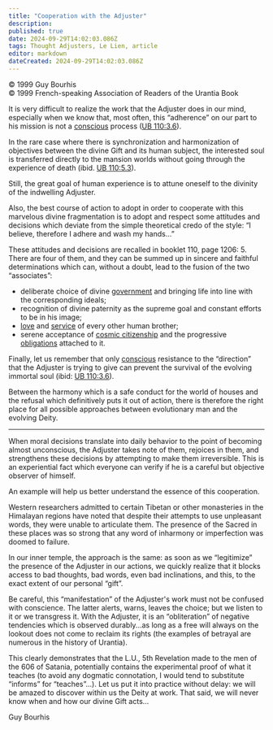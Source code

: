 ```yaml
---
title: "Cooperation with the Adjuster"
description: 
published: true
date: 2024-09-29T14:02:03.086Z
tags: Thought Adjusters, Le Lien, article
editor: markdown
dateCreated: 2024-09-29T14:02:03.086Z
---
```


<p class="v-card v-sheet theme--light grey lighten-3 px-2">© 1999 Guy Bourhis<br>© 1999 French-speaking Association of Readers of the Urantia Book</p>


It is very difficult to realize the work that the Adjuster does in our mind, especially when we know that, most often, this “adherence” on our part to his mission is not a <ins>conscious</ins> process ([UB 110:3.6](/en/The_Urantia_Book/110#p3_6)).

In the rare case where there is synchronization and harmonization of objectives between the divine Gift and its human subject, the interested soul is transferred directly to the mansion worlds without going through the experience of death (ibid. [UB 110:5.3](/en/The_Urantia_Book/110#p5_3)).

Still, the great goal of human experience is to attune oneself to the divinity of the indwelling Adjuster.

Also, the best course of action to adopt in order to cooperate with this marvelous divine fragmentation is to adopt and respect some attitudes and decisions which deviate from the simple theoretical credo of the style: “I believe, therefore I adhere and wash my hands...”

These attitudes and decisions are recalled in booklet 110, page 1206: 5. There are four of them, and they can be summed up in sincere and faithful determinations which can, without a doubt, lead to the fusion of the two “associates”:

- deliberate choice of divine <ins>government</ins> and bringing life into line with the corresponding ideals;
- recognition of divine paternity as the supreme goal and constant efforts to be in his image;
- <ins>love</ins> and <ins>service</ins> of every other human brother;
- serene acceptance of <ins>cosmic citizenship</ins> and the progressive <ins>obligations</ins> attached to it.

Finally, let us remember that only <ins>conscious</ins> resistance to the “direction” that the Adjuster is trying to give can prevent the survival of the evolving immortal soul (ibid: [UB 110:3.6](/en/The_Urantia_Book/110#p3_6)).

Between the harmony which is a safe conduct for the world of houses and the refusal which definitively puts it out of action, there is therefore the right place for all possible approaches between evolutionary man and the evolving Deity.

---

When moral decisions translate into daily behavior to the point of becoming almost unconscious, the Adjuster takes note of them, rejoices in them, and strengthens these decisions by attempting to make them irreversible. This is an experiential fact which everyone can verify if he is a careful but objective observer of himself.

An example will help us better understand the essence of this cooperation.

Western researchers admitted to certain Tibetan or other monasteries in the Himalayan regions have noted that despite their attempts to use unpleasant words, they were unable to articulate them. The presence of the Sacred in these places was so strong that any word of inharmony or imperfection was doomed to failure.

In our inner temple, the approach is the same: as soon as we “legitimize” the presence of the Adjuster in our actions, we quickly realize that it blocks access to bad thoughts, bad words, even bad inclinations, and this, to the exact extent of our personal “gift”.

Be careful, this “manifestation” of the Adjuster's work must not be confused with conscience. The latter alerts, warns, leaves the choice; but we listen to it or we transgress it. With the Adjuster, it is an “obliteration” of negative tendencies which is observed durably...as long as a free will always on the lookout does not come to reclaim its rights (the examples of betrayal are numerous in the history of Urantia).

This clearly demonstrates that the L.U., 5th Revelation made to the men of the 606 of Satania, potentially contains the experimental proof of what it teaches (to avoid any dogmatic connotation, I would tend to substitute “informs” for “teaches”...). Let us put it into practice without delay: we will be amazed to discover within us the Deity at work. That said, we will never know when and how our divine Gift acts...

Guy Bourhis

